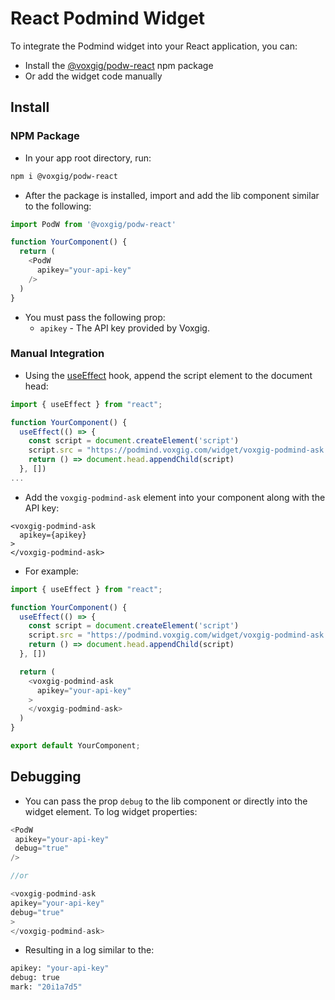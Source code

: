 # React Podmind Widget

To integrate the Podmind widget into your React application, you can:
- Install the [@voxgig/podw-react](https://www.npmjs.com/package/@voxgig/podw-react) npm package
- Or add the widget code manually

## Install

### NPM Package

- In your app root directory, run:

```bash
npm i @voxgig/podw-react 
```
- After the package is installed, import and add the lib component similar to the following:

```javascript
import PodW from '@voxgig/podw-react'

function YourComponent() {
  return (
    <PodW
      apikey="your-api-key"
    />
  )
}
```
- You must pass the following prop:
    - `apikey` - The API key provided by Voxgig.

### Manual Integration

- Using the [useEffect](https://react.dev/reference/react/useEffect) hook, append the script element to the document head:

```javascript
import { useEffect } from "react";

function YourComponent() {
  useEffect(() => {
    const script = document.createElement('script')
    script.src = "https://podmind.voxgig.com/widget/voxgig-podmind-ask.js"
    return () => document.head.appendChild(script)
  }, [])
...
```
- Add the `voxgig-podmind-ask` element into your component along with the API key:

```javasctipt
<voxgig-podmind-ask
  apikey={apikey}
>
</voxgig-podmind-ask>
```
- For example:

```javascript
import { useEffect } from "react";

function YourComponent() {
  useEffect(() => {
    const script = document.createElement('script')
    script.src = "https://podmind.voxgig.com/widget/voxgig-podmind-ask.js"
    return () => document.head.appendChild(script)
  }, [])

  return (
    <voxgig-podmind-ask
      apikey="your-api-key"
    >
    </voxgig-podmind-ask>
  )
}

export default YourComponent;
```

## Debugging
- You can pass the prop `debug` to the lib component or directly into the widget element. To log widget properties:
```javascript
<PodW
 apikey="your-api-key"
 debug="true"
/>

//or 

<voxgig-podmind-ask 
apikey="your-api-key"
debug="true"
>
</voxgig-podmind-ask>
```

- Resulting in a log similar to the:
```bash
apikey: "your-api-key"
debug: true
mark: "20i1a7d5"
```

